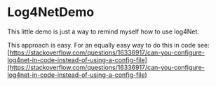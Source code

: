 # Log4NetDemo  

This little demo is just a way to remind myself how to use log4Net.  

This approach is easy.
For an equally easy way to do this in code see: [https://stackoverflow.com/questions/16336917/can-you-configure-log4net-in-code-instead-of-using-a-config-file](https://stackoverflow.com/questions/16336917/can-you-configure-log4net-in-code-instead-of-using-a-config-file)
